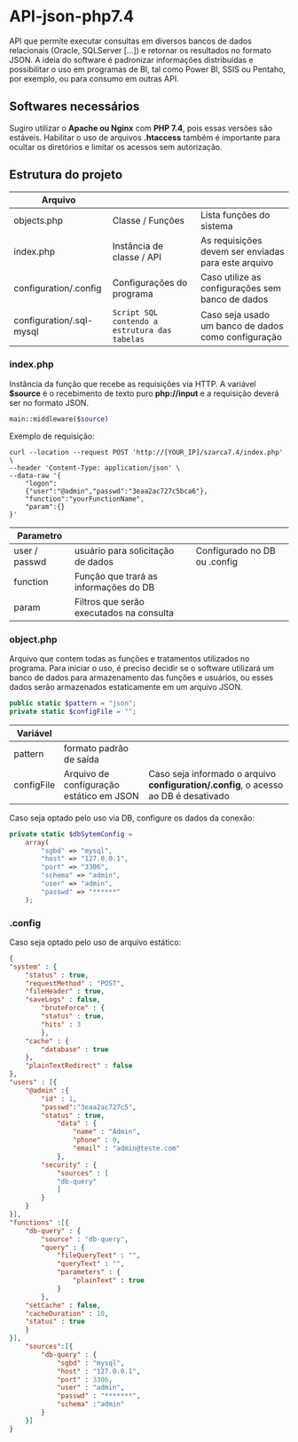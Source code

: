 # API-json-php7.4 

API que permite executar consultas em diversos bancos de dados relacionais (Oracle, SQLServer [...]) e retornar os resultados no formato JSON. A ideia do software é padronizar informações distribuídas e possibilitar o uso em programas de BI, tal como Power BI, SSIS ou Pentaho, por exemplo, ou para consumo em outras API.

## Softwares necessários

Sugiro utilizar o  **Apache ou Nginx** com **PHP 7.4**, pois essas versões são estáveis. Habilitar o uso de arquivos **.htaccess** também é importante para ocultar os diretórios e limitar os acessos sem autorização.  

## Estrutura do projeto

|Arquivo |                          |                         |
|----------------|-------------------------------|-----------------------------|
|objects.php| Classe / Funções | Lista funções do sistema
|index.php| Instância de classe / API           | As requisições devem ser enviadas para este arquivo |
|configuration/.config         | Configurações do programa            |   Caso utilize as configurações sem banco de dados    |
|configuration/.sql-mysql          |`Script SQL contendo a estrutura das tabelas`| Caso seja usado um banco de dados como configuração|

### index.php

Instância da função que recebe as requisições via HTTP.  A variável **$source** é o recebimento de texto puro **php://input** e a requisição deverá ser no formato JSON.
```php
main::middleware($source)
```
Exemplo de requisição:

```
curl --location --request POST 'http://[YOUR_IP]/szarca7.4/index.php' \
--header 'Content-Type: application/json' \
--data-raw '{
	"logon":
	{"user":"@admin","passwd":"3eaa2ac727c5bca6"},
	"function":"yourFunctionName",
	"param":{}
}'
```
|Parametro|                          |                         |
|----------------|-------------------------------|-----------------------------|
|user / passwd| usuário para solicitação de dados | Configurado no DB ou .config
|function| Função que trará as informações do DB
|param | Filtros que serão executados na consulta

### object.php

Arquivo que contem todas as funções e tratamentos utilizados no programa. 
Para iniciar o uso, é preciso decidir se o software utilizará um banco de dados para armazenamento das funções e usuários, ou esses dados serão armazenados estaticamente em um arquivo JSON.

```php
public static $pattern = "json"; 
private static $configFile = "";
```
|Variável|                          |                         |
|----------------|-------------------------------|-----------------------------|
|pattern| formato padrão de saída | 
|configFile| Arquivo de configuração estático em JSON  | Caso seja informado o arquivo **configuration/.config**, o acesso ao DB é desativado |

Caso seja optado pelo uso via DB, configure os dados da conexão:
```php
private static $dbSytemConfig = 
	array(
		"sgbd" => "mysql",
		"host" => "127.0.0.1",
		"port" => "3306",
		"schema" => "admin",
		"user" => "admin",
		"passwd" => "******"
	);
```
 
 ### .config

Caso seja optado pelo uso de arquivo estático:

```json
{
"system" : {
	"status" : true,
	"requestMethod" : "POST",
	"fileHeader" : true,
	"saveLogs" : false,
		"bruteForce" : {
		"status" : true,
		"hits" : 3
		},
	"cache" : {
		"database" : true
	},
	"plainTextRedirect" : false
},
"users" : [{
	"@admin" :{
		"id" : 1,
		"passwd":"3eaa2ac727c5",
		"status" : true,
			"data" : {
				"name" : "Admin",
				"phone" : 0,
				"email" : "admin@teste.com"
			},
		"security" : {
			"sources" : [
			"db-query"
			]
		}
	}
}],
"functions" :[{
	"db-query" : {
		"source" : "db-query",
		"query" : {
			"fileQueryText" : "",
			"queryText" : "",
			"parameters" : {
				"plainText" : true
			}
		},
	"setCache" : false,
	"cacheDuration" : 10,
	"status" : true
	}
}],
	"sources":[{
		"db-query" : {
			"sgbd" : "mysql",
			"host" : "127.0.0.1",
			"port" : 3306,
			"user" : "admin",
			"passwd" : "*******",
			"schema" :"admin"
		}
	}]
}
```